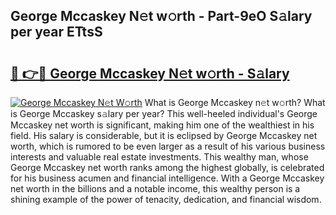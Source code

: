 ## George Mccaskey N𝚎t w𝚘rth - Part-9eO S𝚊lary per year ETtsS

# <h2><a href="http://gc1gym.nevu.top/?p=George+Mccaskey">🔗 👉🔴 George Mccaskey N𝚎t w𝚘rth - S𝚊lary</a></h2>

[![George Mccaskey N𝚎t W𝚘rth](https://i.imgur.com/Oavwk0R.jpeg)](http://gc1gym.nevu.top/?p=George+Mccaskey)
What is George Mccaskey n𝚎t w𝚘rth? What is George Mccaskey s𝚊lary per year?
This well-heeled individual's George Mccaskey net worth is significant, making him one of the wealthiest in his field. His salary is considerable, but it is eclipsed by George Mccaskey net worth, which is rumored to be even larger as a result of his various business interests and valuable real estate investments. This wealthy man, whose George Mccaskey net worth ranks among the highest globally, is celebrated for his business acumen and financial intelligence. With a George Mccaskey net worth in the billions and a notable income, this wealthy person is a shining example of the power of tenacity, dedication, and financial wisdom.
